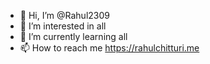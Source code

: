 - 👋 Hi, I’m @Rahul2309
- 👀 I’m interested in all
- 🌱 I’m currently learning all
- 📫 How to reach me https://rahulchitturi.me

<!---
Rahul2309/Rahul2309 is a ✨ special ✨ repository because its `README.md` (this file) appears on your GitHub profile.
You can click the Preview link to take a look at your changes.
--->
